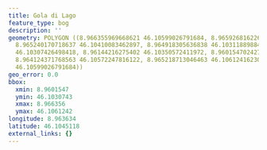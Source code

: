 ```yaml
---
title: Gola di Lago
feature_type: bog
description: ''
geometry: POLYGON ((8.966355969668621 46.10599026791684, 8.965926816226313 46.10445789785072,
  8.965240170718637 46.10410083462897, 8.964918305636838 46.10311889884449, 8.963738133670422
  46.10307426498418, 8.96144216275402 46.10350572411972, 8.960154702427094 46.10453228573103,
  8.964124371768563 46.10572247816122, 8.965218713046463 46.10612416230683, 8.966355969668621
  46.10599026791684))
geo_error: 0.0
bbox:
  xmin: 8.9601547
  ymin: 46.1030743
  xmax: 8.966356
  ymax: 46.1061242
longitude: 8.963634
latitude: 46.1045118
external_links: {}
---
```

